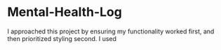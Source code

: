 # Mental-Health-Log
I approached this project by ensuring my functionality worked first, and then prioritized styling second. I used 
